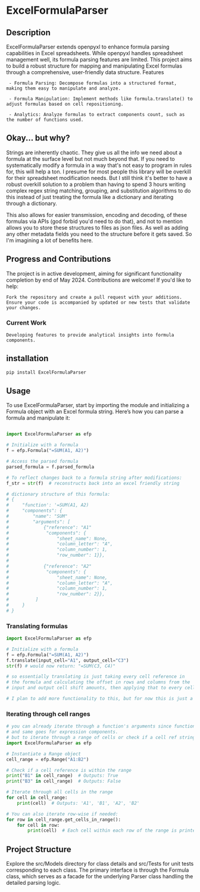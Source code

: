 # ExcelFormulaParser

## Description

ExcelFormulaParser extends openpyxl to enhance formula parsing capabilities in Excel spreadsheets. While openpyxl handles spreadsheet management well, its formula parsing features are limited. This project aims to build a robust structure for mapping and manipulating Excel formulas through a comprehensive, user-friendly data structure.
Features

     - Formula Parsing: Decompose formulas into a structured format, making them easy to manipulate and analyze.

     - Formula Manipulation: Implement methods like formula.translate() to adjust formulas based on cell repositioning.

     - Analytics: Analyze formulas to extract components count, such as the number of functions used.

## Okay... but why? 
Strings are inherently chaotic. They give us all the info we need 
about a formula at the surface level but not much beyond that. If you 
need to systematically modify a formula in a way that's not easy to 
program in rules for, this will help a ton. I presume for most people 
this library will be overkill for their spreadsheet modification needs.
But I still think it's better to have a robust overkill solution to a 
problem than having to spend 3 hours writing complex regex string 
matching, grouping, and substitution algorithms to do this instead of 
just treating the formula like a dictionary and iterating through a dictionary. 

This also allows for easier transmission, encoding and decoding, of 
these formulas via APIs (god forbid you'd need to do that), and not to
mention allows you to store these structures to files as json files. 
As well as adding any other metadata fields you need to the structure 
before it gets saved. So I'm imagining a lot of benefits here. 

## Progress and Contributions

The project is in active development, aiming for significant functionality completion by end of May 2024. Contributions are welcome! If you'd like to help:

    Fork the repository and create a pull request with your additions.
    Ensure your code is accompanied by updated or new tests that validate your changes.

### Current Work

    Developing features to provide analytical insights into formula components.


## installation 
```python
pip install ExcelFormulaParser
```

## Usage

To use ExcelFormulaParser, start by importing the module and initializing a Formula object with an Excel formula string. Here’s how you can parse a formula and manipulate it:

```python

import ExcelFormulaParser as efp

# Initialize with a formula
f = efp.Formula("=SUM(A1, A2)")

# Access the parsed formula
parsed_formula = f.parsed_formula

# To reflect changes back to a formula string after modifications:
f_str = str(f)  # reconstructs back into an excel friendly string

# dictionary structure of this formula: 
# {
#     "function': '=SUM(A1, A2)
#     "components": {
#         "name": "SUM"
#         "arguments": [
#             {"reference": "A1"
#              "components": {
#                  "sheet_name": None,
#                  "column_letter": "A",
#                  "column_number": 1,
#                  "row_number": 1}},
#
#             {"reference": "A2"
#              "components": {
#                  "sheet_name": None,
#                  "column_letter": "A",
#                  "column_number": 1,
#                  "row_number": 2}},
#          ]
#     }
# }
```

### Translating formulas
```python
import ExcelFormulaParser as efp

# Initialize with a formula
f = efp.Formula("=SUM(A1, A2)")
f.translate(input_cell="A1", output_cell="C3")
str(f) # would now return: "=SUM(C3, C4)"

# so essentially translating is just taking every cell reference in 
# the formula and calculating the offset in rows and columns from the 
# input and output cell shift amounts, then applying that to every cell reference.

# I plan to add more functionality to this, but for now this is just a blanket translation to all cel refs.
```

### Iterating through cell ranges
```python
# you can already iterate through a function's arguments since function_instance.args is a list
# and same goes for expression components. 
# but to iterate through a range of cells or check if a cell ref string would be inside a bigger range, you can do this syntax: 
import ExcelFormulaParser as efp

# Instantiate a Range object
cell_range = efp.Range("A1:B2")

# Check if a cell reference is within the range
print("B1" in cell_range)  # Outputs: True
print("B3" in cell_range)  # Outputs: False

# Iterate through all cells in the range
for cell in cell_range:
    print(cell)  # Outputs: 'A1', 'B1', 'A2', 'B2'

# You can also iterate row-wise if needed:
for row in cell_range.get_cells_in_range():
    for cell in row:
        print(cell)  # Each cell within each row of the range is printed
```

## Project Structure

Explore the src/Models directory for class details and src/Tests for unit tests corresponding to each class. The primary interface is through the Formula class, which serves as a facade for the underlying Parser class handling the detailed parsing logic.
